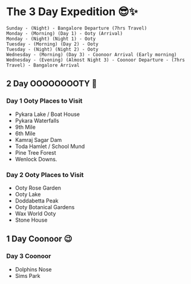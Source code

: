 # The 3 Day Expedition 😎✨

```
Sunday - (Night) - Bangalore Departure (7hrs Travel)
Monday - (Morning) (Day 1) - Ooty (Arrival)
Monday - (Night) (Night 1) - Ooty
Tuesday - (Morning) (Day 2) - Ooty
Tuesday - (Night) (Night 2) - Ooty
Wednesday - (Morning) (Day 3) - Coonoor Arrival (Early morning)
Wednesday - (Evening) (Almost Night 3) - Coonoor Departure - (7hrs Travel) - Bangalore Arrival

```

## 2 Day OOOOOOOOTY 🤩

### Day 1 Ooty Places to Visit

- Pykara Lake / Boat House
- Pykara Waterfalls
- 9th Mile
- 6th Mile
- Kamraj Sagar Dam
- Toda Hamlet / School Mund
- Pine Tree Forest
- Wenlock Downs.

### Day 2 Ooty Places to Visit

- Ooty Rose Garden
- Ooty Lake
- Doddabetta Peak
- Ooty Botanical Gardens
- Wax World Ooty
- Stone House

## 1 Day Coonoor 😉

### Day 3 Coonoor

- Dolphins Nose
- Sims Park
